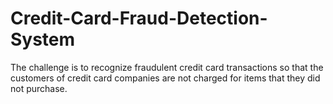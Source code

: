 # Credit-Card-Fraud-Detection-System
The challenge is to recognize fraudulent credit card transactions so that the customers of credit card companies are not charged for items that they did not purchase.
